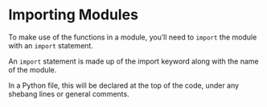 # Importing Modules
To make use of the functions in a module, you’ll need to ```import``` the module with an ```import``` statement.

An ```import``` statement is made up of the import keyword along with the name of the module.

In a Python file, this will be declared at the top of the code, under any shebang lines or general comments.

